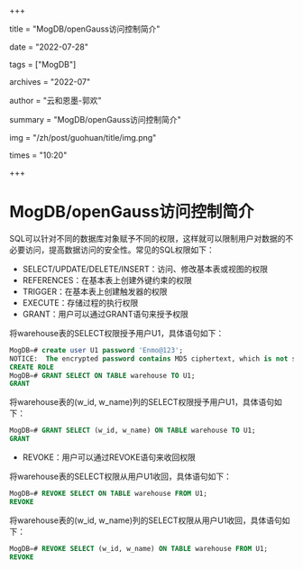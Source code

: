 +++

title = "MogDB/openGauss访问控制简介" 

date = "2022-07-28" 

tags = ["MogDB"] 

archives = "2022-07" 

author = "云和恩墨-郭欢" 

summary = "MogDB/openGauss访问控制简介"

img = "/zh/post/guohuan/title/img.png" 

times = "10:20"

+++

# MogDB/openGauss访问控制简介

SQL可以针对不同的数据库对象赋予不同的权限，这样就可以限制用户对数据的不必要访问，提高数据访问的安全性。常见的SQL权限如下：

- SELECT/UPDATE/DELETE/INSERT：访问、修改基本表或视图的权限
- REFERENCES：在基本表上创建外键约束的权限
- TRIGGER：在基本表上创建触发器的权限
- EXECUTE：存储过程的执行权限
- GRANT：用户可以通过GRANT语句来授予权限

将warehouse表的SELECT权限授予用户U1，具体语句如下：

```sql
MogDB=# create user U1 password 'Enmo@123';
NOTICE:  The encrypted password contains MD5 ciphertext, which is not secure.
CREATE ROLE
MogDB=# GRANT SELECT ON TABLE warehouse TO U1;
GRANT
```

将warehouse表的(w_id, w_name)列的SELECT权限授予用户U1，具体语句如下：

```sql
MogDB=# GRANT SELECT (w_id, w_name) ON TABLE warehouse TO U1;
GRANT
```

- REVOKE：用户可以通过REVOKE语句来收回权限

将warehouse表的SELECT权限从用户U1收回，具体语句如下：

```sql
MogDB=# REVOKE SELECT ON TABLE warehouse FROM U1;
REVOKE
```

将warehouse表的(w_id, w_name)列的SELECT权限从用户U1收回，具体语句如下：

```sql
MogDB=# REVOKE SELECT (w_id, w_name) ON TABLE warehouse FROM U1;
REVOKE
```

